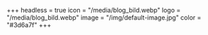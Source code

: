 +++
headless = true
icon = "/media/blog_bild.webp"
logo = "/media/blog_bild.webp"
image = "/img/default-image.jpg"
color = "#3d6a7f"
+++
